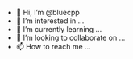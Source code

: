 - 👋 Hi, I’m @bluecpp
- 👀 I’m interested in ...
- 🌱 I’m currently learning ...
- 💞️ I’m looking to collaborate on ...
- 📫 How to reach me ...

<!---
bluecpp/bluecpp is a ✨ special ✨ repository because its `README.md` (this file) appears on your GitHub profile.
You can click the Preview link to take a look at your changes.
--->
